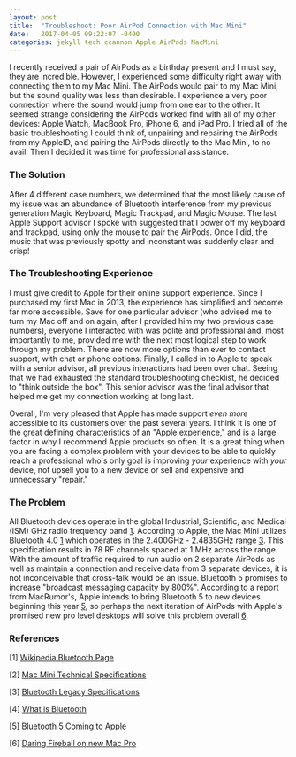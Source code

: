```yaml
---
layout: post
title:  "Troubleshoot: Poor AirPod Connection with Mac Mini"
date:   2017-04-05 09:22:07 -0400
categories: jekyll tech ccannon Apple AirPods MacMini
---
```

I recently received a pair of AirPods as a birthday present and I must say, they are incredible. However, I experienced some difficulty right away with connecting them to my Mac Mini. The AirPods would pair to my Mac Mini, but the sound quality was less than desirable. I experience a very poor connection where the sound would jump from one ear to the other. It seemed strange considering the AirPods worked find with all of my other devices: Apple Watch, MacBook Pro, iPhone 6, and iPad Pro. I tried all of the basic troubleshooting I could think of, unpairing and repairing the AirPods from my AppleID, and pairing the AirPods directly to the Mac Mini, to no avail. Then I decided it was time for professional assistance.

### The Solution
After 4 different case numbers, we determined that the most likely cause of my issue was an abundance of Bluetooth interference from my previous generation Magic Keyboard, Magic Trackpad, and Magic Mouse. The last Apple Support advisor I spoke with suggested that I power off my keyboard and trackpad, using only the mouse to pair the AirPods. Once I did, the music that was previously spotty and inconstant was suddenly clear and crisp!

### The Troubleshooting Experience
I must give credit to Apple for their online support experience. Since I purchased my first Mac in 2013, the experience has simplified and become far more accessible. Save for one particular advisor (who advised me to turn my Mac off and on again, after I provided him my two previous case numbers), everyone I interacted with was polite and professional and, most importantly to me, provided me with the next most logical step to work through my problem. There are now more options than ever to contact support, with chat or phone options. Finally, I called in to Apple to speak with a senior advisor, all previous interactions had been over chat. Seeing that we had exhausted the standard troubleshooting checklist, he decided to "think outside the box". This senior advisor was the final advisor that helped me get my connection working at long last.

Overall, I'm very pleased that Apple has made support _even more_ accessible to its customers over the past several years. I think it is one of the great defining characteristics of an "Apple experience," and is a large factor in why I recommend Apple products so often. It is a great thing when you are facing a complex problem with your devices to be able to quickly reach a professional who's only goal is improving _your_ experience with _your_ device, not upsell you to a new device or sell and expensive and unnecessary "repair."

### The Problem
All Bluetooth devices operate in the global Industrial, Scientific, and Medical (ISM) GHz radio frequency band [1](https://en.m.wikipedia.org/wiki/Bluetooth). According to Apple, the Mac Mini utilizes Bluetooth 4.0 [1](http://www.apple.com/mac-mini/specs/) which operates in the 2.400GHz - 2.4835GHz range [3](https://www.bluetooth.com/specifications/adopted-specifications/legacy-specifications). This specification results in 78 RF channels spaced at 1 MHz across the range. With the amount of traffic required to run audio on 2 separate AirPods as well as maintain a connection and receive data from 3 separate devices, it is not inconceivable that cross-talk would be an issue. Bluetooth 5 promises to increase "broadcast messaging capacity by 800%". According to a report from MacRumor's, Apple intends to bring Bluetooth 5 to new devices beginning this year [5](https://www.macrumors.com/2016/12/07/bluetooth-5-officially-approved/), so perhaps the next iteration of AirPods with Apple's promised new pro level desktops will solve this problem overall [6](http://daringfireball.net/2017/04/the_mac_pro_lives).

### References
\[1\] [Wikipedia Bluetooth Page](https://en.m.wikipedia.org/wiki/Bluetooth)

\[2\] [Mac Mini Technical Specifications](http://www.apple.com/mac-mini/specs/)

\[3\] [Bluetooth Legacy Specifications](https://www.bluetooth.com/specifications/adopted-specifications/legacy-specifications)

\[4\] [What is Bluetooth](https://www.bluetooth.com/what-is-bluetooth-technology/how-it-works)

\[5\] [Bluetooth 5 Coming to Apple](https://www.macrumors.com/2016/12/07/bluetooth-5-officially-approved/)

\[6\] [Daring Fireball on new Mac Pro](http://daringfireball.net/2017/04/the_mac_pro_lives)
